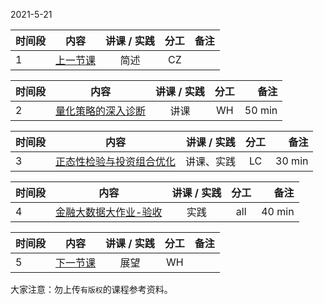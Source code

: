 2021-5-21

| 时间段  |  内容     |  讲课 / 实践     |   分工  |   备注       |
| :---    | :----:   |   :----:    |    :----:    |       ---: |
|   1     | [上一节课](../WW12/WW12-Plan.md)   |   简述  |   CZ         |      |


| 时间段  |  内容     |  讲课 / 实践     |   分工  |   备注       |
| :---    | :----:   |   :----:    |    :----:    |       ---: |
|   2     | [量化策略的深入诊断](../../../learnQuant/WW12-Quant.md)  | 讲课  |     WH        |    50 min    |


| 时间段  |  内容     |  讲课 / 实践     |   分工  |   备注       |
| :---    | :----:   |   :----:    |    :----:    |       ---: |
|   3     | [正态性检验与投资组合优化](../../../learnFBD/11-FBD.md)  |  讲课、实践   |    LC   |    30 min    |


| 时间段  |  内容     |  讲课 / 实践     |   分工  |   备注       |
| :---    | :----:   |   :----:    |    :----:    |       ---: |
|   4     | [金融大数据大作业-验收](补充)  |  实践   |     all     |    40 min    |


| 时间段  |  内容     |  讲课 / 实践     |   分工  |   备注       |
| :---    | :----:   |   :----:    |    :----:    |       ---: |
|   5     | [下一节课](../WW14/WW14-Plan.md)   |   展望  |   WH    |      |


大家注意：勿上传``有版权``的课程参考资料。
